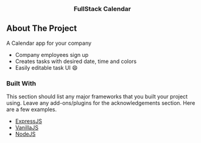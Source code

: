 
<!-- PROJECT LOGO -->
<br />
<p align="center">

  <h3 align="center">FullStack Calendar</h3>
</p>





<!-- ABOUT THE PROJECT -->
## About The Project

A Calendar app for your company


* Company employees sign up
* Creates tasks with desired date, time and colors 
* Easily editable task UI :smile:


### Built With

This section should list any major frameworks that you built your project using. Leave any add-ons/plugins for the acknowledgements section. Here are a few examples.
* [ExpressJS](https://expressjs.com/)
* [VanillaJS](https://www.javascript.com/)
* [NodeJS](https://nodejs.dev/)
